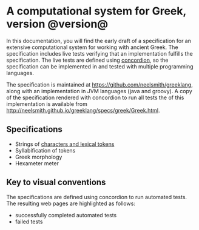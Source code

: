 # A computational system for Greek, version @version@ #

In this documentation, you will find the early draft of a specification for an extensive computational system for working with ancient Greek. The specification includes live tests verifying that an implementation fulfills the specification. The live tests are defined using [concordion](http://concordion.org/), so the specification can be implemented in and tested with multiple programming languages.

The specification is maintained at <https://github.com/neelsmith/greeklang>, along with an implementation in JVM languages (java and groovy). A copy of the specification rendered with concordion to run all tests the of this implementation is available from <http://neelsmith.github.io/greeklang/specs/greek/Greek.html>.

## Specifications

- Strings of <a concordion:run="concordion" href="tokens/Tokens.html">characters and lexical tokens</a>
- Syllabification of tokens
- Greek morphology
- Hexameter meter


## Key to visual conventions

The specifications are defined using concordion to run automated tests. The resulting web pages are highlighted as follows:

- <span class="success">successfully completed automated tests</span>
- <span class="failure">failed tests</span>



